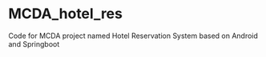 # MCDA_hotel_res
Code for MCDA project named Hotel Reservation System based on Android and Springboot
